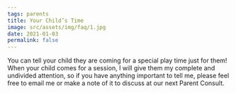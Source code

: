 ```yaml
---
tags: parents
title: Your Child’s Time
image: src/assets/img/faq/1.jpg
date: 2021-01-03
permalink: false
---
```

You can tell your child they are coming for a special play time just for them! When your child comes for a session, I
will give them my complete and undivided attention, so if you have anything important to tell me, please feel free to
email me or make a note of it to discuss at our next Parent Consult.
